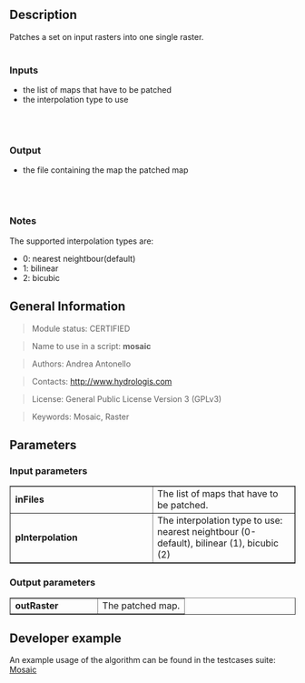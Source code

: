 <h2>Description</h2>

Patches a set on input rasters into one single raster.
<br>
<br>
<h3>Inputs</h3>
<ul>
<li>the list of maps that have to be patched</li>
<li>the interpolation type to use</li>
</ul>
<br>
<br>
<h3>Output</h3>
<ul>
<li>the file containing the map the patched map</li>
</ul>
<br>
<br>
<h3>Notes</h3>
The supported interpolation types are:<br>
<ul>
<li>0: nearest neightbour(default)</li>
<li>1: bilinear</li>
<li>2: bicubic</li>
</ul>


<h2>General Information</h2>

<blockquote>Module status: CERTIFIED</blockquote>

<blockquote>Name to use in a script: <b>mosaic</b></blockquote>

<blockquote>Authors: Andrea Antonello</blockquote>

<blockquote>Contacts: <a href='http://www.hydrologis.com'>http://www.hydrologis.com</a></blockquote>

<blockquote>License: General Public License Version 3 (GPLv3)</blockquote>

<blockquote>Keywords: Mosaic, Raster</blockquote>


<h2>Parameters</h2>

<h3>Input parameters</h3>
<table cellpadding='10' width='70%' border='1'>
<tr>
<td width='50%'> <b>inFiles</b> </td><td width='50%'> The list of maps that have to be patched. </td>
</tr>
<tr>
<td width='50%'> <b>pInterpolation</b> </td><td width='50%'> The interpolation type to use: nearest neightbour (0-default), bilinear (1), bicubic (2) </td>
</tr>
</table>

<h3>Output parameters</h3>
<table cellpadding='10' width='70%' border='1'>
<tr>
<td width='50%'> <b>outRaster</b> </td><td width='50%'> The patched map. </td>
</tr>
</table>

<h2>Developer example</h2>

An example usage of the algorithm can be found in the testcases suite:<br>
<a href='http://code.google.com/p/jgrasstools/source/browse/jgrassgears/src/test/java/org/jgrasstools/gears/modules/TestMosaic.java'>Mosaic</a>